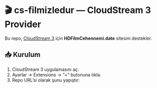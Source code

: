 # 🎬 cs-filmizledur — CloudStream 3 Provider

Bu repo, [CloudStream 3](https://github.com/recloudstream/cloudstream) için **HDFilmCehennemi.date** sitesini destekler.

## 📥 Kurulum

1. CloudStream 3 uygulamasını aç.
2. Ayarlar → Extensions → “+” butonuna tıkla.
3. Repo URL’si olarak şunu yapıştır:
